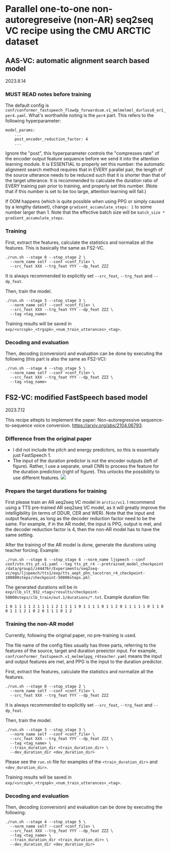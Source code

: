 # Parallel one-to-one non-autoregreseive (non-AR) seq2seq VC recipe using the CMU ARCTIC dataset

## AAS-VC: automatic alignment search based model

2023.8.14

### MUST READ notes before training

The default config is `conf/conformer_fastspeech_flowdp_forwardsum.v1_melmelmel_durloss0_er1_per4.yaml`. What's worthwhile noting is the `per4` part. This refers to the following hyperparameter:

```
model_params:
    ...
    post_encoder_reduction_factor: 4
    ...
```

Ignore the "post", this hyperparameter controls the "compresses rate" of the encoder output feature sequence before we send it into the attention learning module. It is ESSENTIAL to properly set this number: the automatic alignment search method requires that in EVERY parallel pair, the length of the source utterance needs to be reduced such that it is shorter than that of the target utterance. It is recommended to calculate the duration ratio of EVERY training pair prior to training, and properly set this number. (Note that if this number is set to be too large, attention learning will fail.)

If OOM happens (which is quite possible when using PPG or simply caused by a lengthy dataset), change `gradient_accumulate_steps: 1` to some number larger than 1. Note that the effective batch size will be `batch_size * gradient_accumulate_steps`.

### Training

First, extract the features, calculate the statistics and normalize all the features. This is basically the same as FS2-VC.

```
./run.sh --stage 0 --stop_stage 2 \
  --norm_name self --conf <conf_file> \
  --src_feat XXX --trg_feat YYY --dp_feat ZZZ
```

It is always recommended to explicitly set `--src_feat`, `--trg_feat` and `--dp_feat`.

Then, train the model.

```
./run.sh --stage 3 --stop_stage 3 \
  --norm_name self --conf <conf_file> \
  --src_feat XXX --trg_feat YYY --dp_feat ZZZ \
  --tag <tag_name>
```

Training results will be saved in `exp/<srcspk>_<trgspk>_<num_train_utterances>_<tag>`.

### Decoding and evaluation

Then, decoding (conversion) and evaluation can be done by executing the following (this part is also the same as FS2-VC):

```
./run.sh --stage 4 --stop_stage 5 \
  --norm_name self --conf <conf_file> \
  --src_feat XXX --trg_feat YYY --dp_feat ZZZ \
  --tag <tag_name>
```


## FS2-VC: modified FastSpeech based model

2023.7.12

This recipe attepts to implement the paper: Non-autoregressive sequence-to-sequence voice conversion. https://arxiv.org/abs/2104.06793.

### Difference from the original paper

- I did not include the pitch and energy predictors, so this is essentially just FastSpeech 1.
- The input of the duration predictor is not the encoder outputs (left of figure). Rather, I use a separate, small CNN to process the feature for the duration prediction (right of figure). This unlocks the possibility to use different features.
![](https://file.notion.so/f/s/35fa5499-aaa2-41e1-a627-20228ba0832d/%E6%88%AA%E5%9C%96_2023-05-25_%E4%B8%8B%E5%8D%883.11.01.png?id=088dc130-faca-462e-b993-58029e49f455&table=block&spaceId=77565380-b940-4852-95c0-10905d8aaf4a&expirationTimestamp=1689264000000&signature=3w2LyokT4BTXxhw4BXwYbXzgNjB61Pkh3SlgUB07L2w&downloadName=%E6%88%AA%E5%9C%96+2023-05-25+%E4%B8%8B%E5%8D%883.11.01.png)

### Prepare the target durations for training

First please train an AR seq2seq VC model in `arctic/vc1`. I recommend using a TTS pre-trained AR seq2seq VC model, as it will greatly improve the intelligibility (in terms of DDUR, CER and WER). Note that the input and output features, as long as the decoder reduction factor need to be the same. For example, if in the AR model, the input is PPG, output is mel, and the decoder reduction factor is 4, then the non-AR model has to have the same setting.

After the training of the AR model is done, generate the durations using teacher forcing. Example:

```
./run.sh --stage 6 --stop_stage 6 --norm_name ljspeech --conf conf/vtn.tts_pt.v1.yaml --tag tts_pt_r4 --pretrained_model_checkpoint /data/group1/z44476r/Experiments/seq2seq-vc/egs/ljspeech/tts1/exp/tts_aept_phn_tacotron_r4_checkpoint-100000steps/checkpoint-50000steps.pkl
```

The generated durations will be in `exp/clb_slt_932_<tag>/results/checkpoint-50000steps/clb_train/out.1/durations/*.txt`. Example duration file:

```
1 0 1 1 1 1 2 1 1 1 1 2 1 1 1 1 0 1 1 1 1 0 1 1 2 0 1 1 1 1 1 0 1 1 0 0 1 1 1 2 1 0 2 0 1 1 1 0 1 2
```


### Training the non-AR model

Currently, following the original paper, no pre-training is used.

The file name of the config files usually has three parts, referring to the features of the source, target and duration preeictor input. For example, `conf/conformer_fastspeech.v1_melmelppg_r4teacher.yaml` means the input and output features are mel, and PPG is the input to the duration predictor.

First, extract the features, calculate the statistics and normalize all the features.

```
./run.sh --stage 0 --stop_stage 2 \
  --norm_name self --conf <conf_file> \
  --src_feat XXX --trg_feat YYY --dp_feat ZZZ
```

It is always recommended to explicitly set `--src_feat`, `--trg_feat` and `--dp_feat`.

Then, train the model.

```
./run.sh --stage 3 --stop_stage 3 \
  --norm_name self --conf <conf_file> \
  --src_feat XXX --trg_feat YYY --dp_feat ZZZ \
  --tag <tag_name> \
  --train_duration_dir <train_duration_dir> \
  --dev_duration_dir <dev_duration_dir>
```

Please see the `run.sh` file for examples of the `<train_duration_dir>` and `<dev_duration_dir>`.

Training results will be saved in `exp/<srcspk>_<trgspk>_<num_train_utterances>_<tag>`.

### Decoding and evaluation

Then, decoding (conversion) and evaluation can be done by executing the following:

```
./run.sh --stage 4 --stop_stage 5 \
  --norm_name self --conf <conf_file> \
  --src_feat XXX --trg_feat YYY --dp_feat ZZZ \
  --tag <tag_name> \
  --train_duration_dir <train_duration_dir> \
  --dev_duration_dir <dev_duration_dir>
```
